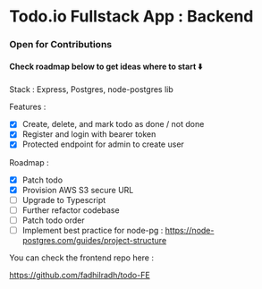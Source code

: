 # Todo.io Fullstack App : Backend

### Open for Contributions 
#### Check roadmap below to get ideas where to start ⬇️

Stack : Express, Postgres, node-postgres lib

Features : 

- [x] Create, delete, and mark todo as done / not done
- [x] Register and login with bearer token
- [x] Protected endpoint for admin to create user

Roadmap : 

- [x] Patch todo
- [x] Provision AWS S3 secure URL
- [ ] Upgrade to Typescript 
- [ ] Further refactor codebase
- [ ] Patch todo order
- [ ] Implement best practice for node-pg : https://node-postgres.com/guides/project-structure

You can check the frontend repo here :

https://github.com/fadhilradh/todo-FE
